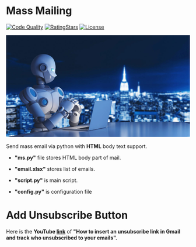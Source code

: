 # Mass Mailing

[![Code Quality](https://img.shields.io/badge/code%20quality-A-brightgreen)](https://www.nuget.org/packages/)
[![RatingStars](https://img.shields.io/badge/rating-%E2%98%85%E2%98%85%E2%98%85%E2%98%85%E2%98%86-brightgreen)](https://img.shields.io/badge/rating-%E2%98%85%E2%98%85%E2%98%85%E2%98%85%E2%98%86-brightgreen)
[![License](https://img.shields.io/github/license/ccxt-net/ccxt.net.svg)](https://github.com/)

[![Automation](https://github.com/ekrembasari/mass-mailing/blob/main/robot-automation-jobs.jpg)](https://github.com/)


Send mass email via python with **HTML** body text support.

  * **"ms.py"** file stores HTML body part of mail. 
  * **"email.xlsx"** stores list of emails. 

  * **"script.py"** is main script. 

  * **"config.py"** is configuration file

# Add Unsubscribe Button
Here is the **YouTube [link](https://www.youtube.com/watch?v=n0QnYnM2FKY&ab_channel=YetAnotherMailMerge)** of **"How to insert an unsubscribe link in Gmail and track who unsubscribed to your emails".**

